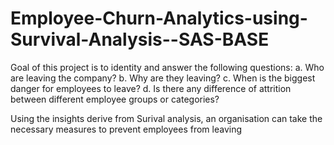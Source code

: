 # Employee-Churn-Analytics-using-Survival-Analysis--SAS-BASE

Goal of this project is to identity and answer the following questions:
a.	Who are leaving the company?
b.	Why are they leaving?
c.	When is the biggest danger for employees to leave?
d.	Is there any difference of attrition between different employee groups or categories? 

Using the insights derive from Surival analysis, an organisation can take the necessary measures to prevent employees from leaving
